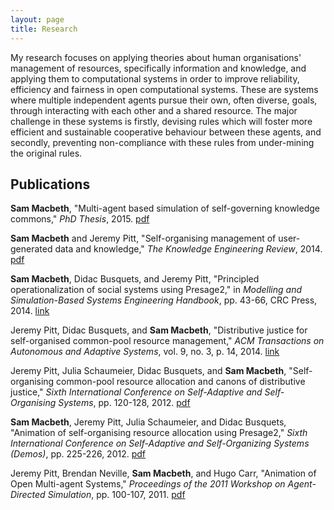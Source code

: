 ```yaml
---
layout: page
title: Research
---
```


My research focuses on applying theories about human organisations' management of resources, specifically information and knowledge, and applying them to computational systems in order to improve reliability, efficiency and fairness in open computational systems. These are systems where multiple independent agents pursue their own, often diverse, goals, through interacting with each other and a shared resource. The major challenge in these systems is firstly, devising rules which will foster more efficient and sustainable cooperative behaviour between these agents, and secondly, preventing non-compliance with these rules from under-mining the original rules.

## Publications

**Sam Macbeth**, "Multi-agent based simulation of self-governing knowledge commons," _PhD Thesis_, 2015. [pdf](https://spiral.imperial.ac.uk:8443/bitstream/10044/1/25751/1/Macbeth-S-2015-PhD-Thesis.pdf)

**Sam Macbeth** and Jeremy Pitt, "Self-organising management of user-generated data and knowledge," _The Knowledge Engineering Review_, 2014. [pdf](http://journals.cambridge.org/action/displayFulltext?type=1&fid=9426133&jid=KER&volumeId=-1&issueId=-1&aid=9426089&bodyId=&membershipNumber=&societyETOCSession=)

**Sam Macbeth**, Didac Busquets, and Jeremy Pitt, "Principled operationalization of social systems using Presage2," in _Modelling and Simulation-Based Systems Engineering Handbook_, pp. 43-66, CRC Press, 2014. [link](http://www.crcpress.com/product/isbn/9781466571457)

Jeremy Pitt, Didac Busquets, and **Sam Macbeth**, "Distributive justice for self-organised common-pool resource management," _ACM Transactions on Autonomous and Adaptive Systems_, vol. 9, no. 3, p. 14, 2014. [link](http://doi.acm.org/10.1145/2629567)

Jeremy Pitt, Julia Schaumeier, Didac Busquets, and **Sam Macbeth**, "Self-organising common-pool resource allocation and canons of distributive justice," _Sixth International Conference on Self-Adaptive and Self-Organising Systems_, pp. 120-128, 2012. [pdf](http://s3-eu-west-1.amazonaws.com/presage2/Pitt2012_SASO.pdf)

**Sam Macbeth**, Jeremy Pitt, Julia Schaumeier, and Didac Busquets, "Animation of self-organising resource allocation using Presage2," _Sixth International Conference on Self-Adaptive and Self-Organizing Systems (Demos)_, pp. 225-226, 2012. [pdf](http://s3-eu-west-1.amazonaws.com/presage2/saso2012_demo.pdf)

Jeremy Pitt, Brendan Neville, **Sam Macbeth**, and Hugo Carr, "Animation of Open Multi-agent Systems," _Proceedings of the 2011 Workshop on Agent-Directed Simulation_, pp. 100-107, 2011. [pdf](http://s3-eu-west-1.amazonaws.com/presage2/Pitt2011_ADS.pdf)
